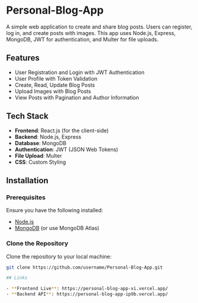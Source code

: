 ﻿# Personal-Blog-App

A simple web application to create and share blog posts. Users can register, log in, and create posts with images. This app uses Node.js, Express, MongoDB, JWT for authentication, and Multer for file uploads.

## Features

- User Registration and Login with JWT Authentication
- User Profile with Token Validation
- Create, Read, Update Blog Posts
- Upload Images with Blog Posts
- View Posts with Pagination and Author Information

## Tech Stack

- **Frontend**: React.js (for the client-side)
- **Backend**: Node.js, Express
- **Database**: MongoDB
- **Authentication**: JWT (JSON Web Tokens)
- **File Upload**: Multer
- **CSS**: Custom Styling

## Installation

### Prerequisites

Ensure you have the following installed:
- [Node.js](https://nodejs.org/)
- [MongoDB](https://www.mongodb.com/) (or use MongoDB Atlas)

### Clone the Repository

Clone the repository to your local machine:
```bash
git clone https://github.com/username/Personal-Blog-App.git

## Links

- **Frontend Live**: https://personal-blog-app-xi.vercel.app/
- **Backend API**: https://personal-blog-app-ip9b.vercel.app/

